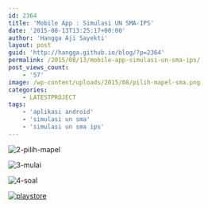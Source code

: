 ```yaml
---
id: 2364
title: 'Mobile App : Simulasi UN SMA-IPS'
date: '2015-08-13T13:25:17+00:00'
author: 'Hangga Aji Sayekti'
layout: post
guid: 'http://hangga.github.io/blog/?p=2364'
permalink: /2015/08/13/mobile-app-simulasi-un-sma-ips/
post_views_count:
    - '57'
image: /wp-content/uploads/2015/08/pilih-mapel-sma.png
categories:
    - LATESTPROJECT
tags:
    - 'aplikasi android'
    - 'simulasi un sma'
    - 'simulasi un sma ips'
---
```


![2-pilih-mapel](http://hangga.github.io/blog/wp-content/uploads/2015/08/2-pilih-mapel1-510x319.png)

![3-mulai](http://hangga.github.io/blog/wp-content/uploads/2015/08/3-mulai1-510x319.png)

![4-soal](http://hangga.github.io/blog/wp-content/uploads/2015/08/4-soal1-510x319.png)

[![playstore](http://hangga.github.io/blog/wp-content/uploads/2014/02/playstore-300x98.png)](https://play.google.com/store/apps/details?id=com.hangga.smaips)